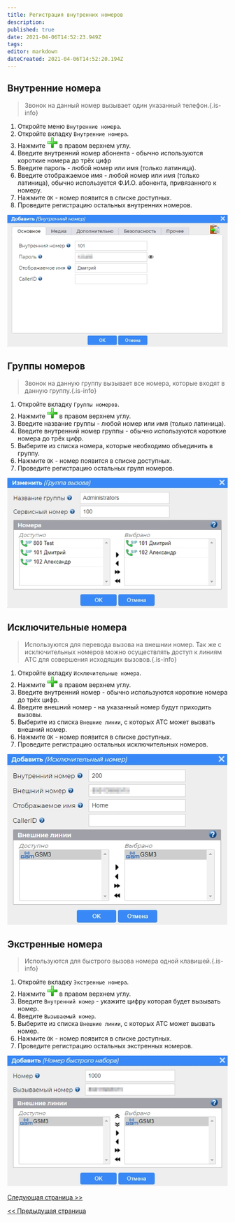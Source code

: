 ```yaml
---
title: Регистрация внутренних номеров
description: 
published: true
date: 2021-04-06T14:52:23.949Z
tags: 
editor: markdown
dateCreated: 2021-04-06T14:52:20.194Z
---
```


## **Внутренние номера**
> Звонок на данный номер вызывает один указанный телефон.{.is-info}
1. Откройте меню ```Внутренние номера```.
2. Откройте вкладку ```Внутренние номера```.
3. Нажмите ![plus](/minipbx/icons/plus.png) в правом верхнем углу.
4. Введите внутренний номер абонента - обычно используются короткие номера до трёх цифр
5. Введите пароль - любой номер или имя (только латиница).
6. Введите отображаемое имя - любой номер или имя (только латиница), обычно используется Ф.И.О. абонента, привязанного к номеру.
7. Нажмите ```ОК``` - номер появится в списке доступных.
8. Проведите регистрацию остальных внутренних номеров.

![add_num.jpg](/minipbx/screenshots/add_num.jpg)

## **Группы номеров**
> Звонок на данную группу вызывает все номера, которые входят в данную группу.{.is-info}
1. Откройте вкладку ```Группы номеров```.
2. Нажмите ![plus](/minipbx/icons/plus.png) в правом верхнем углу.
3. Введите название группы - любой номер или имя (только латиница).
4. Введите внутренний номер группы - обычно используются короткие номера до трёх цифр.
5. Выберите из списка номера, которые необходимо объединить в группу.
6. Нажмите ```ОК``` - номер появится в списке доступных.
7. Проведите регистрацию остальных групп номеров.

![add_group.jpg](/minipbx/screenshots/add_group.jpg)

## **Исключительные номера**
> Используются для перевода вызова на внешнии номер. Так же с исключительных номеров можно осуществлять доступ к линиям АТС для совершения исходящих вызовов.{.is-info}
1. Откройте вкладку ```Исключительные номера```.
2. Нажмите ![plus](/minipbx/icons/plus.png) в правом верхнем углу.
3. Введите внутренний номер - обычно используются короткие номера до трёх цифр.
4. Введите внешний номер - на указанный номер будут приходить вызовы.
5. Выберите из списка ```Внешние линии```, с которых АТС может вызвать внешний номер.
6. Нажмите ```ОК``` - номер появится в списке доступных.
7. Проведите регистрацию остальных исключительных номеров.

![except_num.jpg](/minipbx/screenshots/except_num.jpg)

## **Экстренные номера**
> Используются для быстрого вызова номера одной клавишей.{.is-info}
1. Откройте вкладку ```Экстренные номера```.
2. Нажмите ![plus](/minipbx/icons/plus.png) в правом верхнем углу.
3. Введите ```Внутренний номер``` - укажите цифру которая будет вызывать номер.
4. Введите ```Вызываемый номер```.
5. Выберите из списка ```Внешние линии```, с которых АТС может вызвать номер.
6. Нажмите ```ОК``` - номер появится в списке доступных.
7. Проведите регистрацию остальных экстренных номеров.

![extra_num.jpg](/minipbx/screenshots/extra_num.jpg)

[Следующая страница >>](./setup_out_route)

[<< Предыдущая страница](./reg_ext_line)